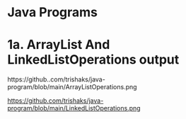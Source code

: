 # Java Programs
# 1a. ArrayList And LinkedListOperations output 
https://github..com/trishaks/java-program/blob/main/ArrayListOperations.png 

https://github.com/trishaks/java-program/blob/main/LinkedListOperations.png
